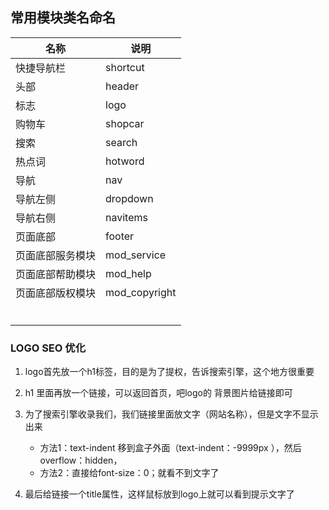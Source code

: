 ## 常用模块类名命名

| 名称             | 说明          |
| ---------------- | ------------- |
| 快捷导航栏       | shortcut      |
| 头部             | header        |
| 标志             | logo          |
| 购物车           | shopcar       |
| 搜索             | search        |
| 热点词           | hotword       |
| 导航             | nav           |
| 导航左侧         | dropdown      |
| 导航右侧         | navitems      |
| 页面底部         | footer        |
| 页面底部服务模块 | mod_service   |
| 页面底部帮助模块 | mod_help      |
| 页面底部版权模块 | mod_copyright |
|                  |               |
|                  |               |
|                  |               |
|                  |               |
|                  |               |
|                  |               |

















### LOGO SEO 优化

1. logo首先放一个h1标签，目的是为了提权，告诉搜索引擎，这个地方很重要

2. h1 里面再放一个链接，可以返回首页，吧logo的 背景图片给链接即可

3. 为了搜索引擎收录我们，我们链接里面放文字（网站名称），但是文字不显示出来

   + 方法1：text-indent 移到盒子外面（text-indent：-9999px ），然后 overflow：hidden，
   + 方法2：直接给font-size：0；就看不到文字了

4. 最后给链接一个title属性，这样鼠标放到logo上就可以看到提示文字了

   